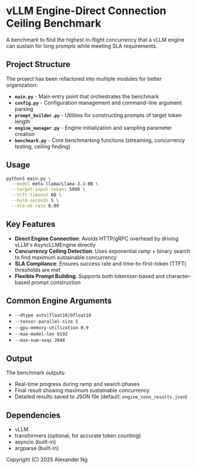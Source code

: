 # vLLM Engine-Direct Connection Ceiling Benchmark

A benchmark to find the highest in-flight concurrency that a vLLM engine can sustain for long prompts while meeting SLA requirements.

## Project Structure

The project has been refactored into multiple modules for better organization:

- **`main.py`** - Main entry point that orchestrates the benchmark
- **`config.py`** - Configuration management and command-line argument parsing
- **`prompt_builder.py`** - Utilities for constructing prompts of target token length
- **`engine_manager.py`** - Engine initialization and sampling parameter creation
- **`benchmark.py`** - Core benchmarking functions (streaming, concurrency testing, ceiling finding)

## Usage

```bash
python3 main.py \
  --model meta-llama/Llama-3.1-8B \
  --target-input-tokens 5000 \
  --ttft-timeout 60 \
  --hold-seconds 5 \
  --sla-ok-rate 0.99
```

## Key Features

- **Direct Engine Connection**: Avoids HTTP/gRPC overhead by driving vLLM's AsyncLLMEngine directly
- **Concurrency Ceiling Detection**: Uses exponential ramp + binary search to find maximum sustainable concurrency
- **SLA Compliance**: Ensures success rate and time-to-first-token (TTFT) thresholds are met
- **Flexible Prompt Building**: Supports both tokenizer-based and character-based prompt construction

## Common Engine Arguments

- `--dtype auto|float16|bfloat16`
- `--tensor-parallel-size 1`
- `--gpu-memory-utilization 0.9`
- `--max-model-len 8192`
- `--max-num-seqs 2048`

## Output

The benchmark outputs:

- Real-time progress during ramp and search phases
- Final result showing maximum sustainable concurrency
- Detailed results saved to JSON file (default: `engine_conn_results.json`)

## Dependencies

- vLLM
- transformers (optional, for accurate token counting)
- asyncio (built-in)
- argparse (built-in)

Copyright (C) 2025 Alexander Ng

